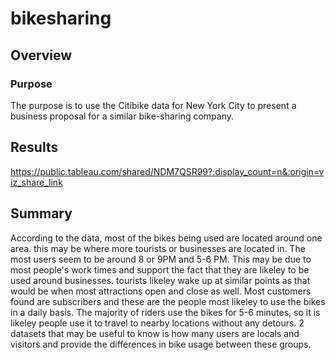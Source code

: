 # bikesharing

## Overview

### Purpose
The purpose is to use the Citibike data for New York City to present a business proposal for a similar bike-sharing company.

## Results
https://public.tableau.com/shared/NDM7QSR99?:display_count=n&:origin=viz_share_link

## Summary
According to the data, most of the bikes being used are located around one area. this may be where more tourists or businesses are located in. The most users  seem to be around 8 or 9PM and 5-6 PM. This may be due to most people's work times and support the fact that they are likeley to be used around businesses. tourists likeley wake up at similar points as that would be when most attractions open and close as well. Most customers found are subscribers and these are the people most likeley to use the bikes in a daily basis. The majority of riders use the bikes for 5-6 minutes, so it is likeley people use it to travel to nearby locations without any detours.
2 datasets that may be useful to know is how many users are locals and visitors and provide the differences in bike usage between these groups.